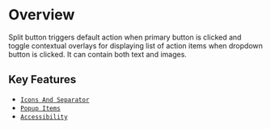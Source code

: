 # Overview

Split button triggers default action when primary button is clicked and toggle contextual overlays
for displaying list of action items when dropdown button is clicked. It can contain both text and images.

## Key Features

* [`Icons And Separator`](./icons-and-separator#icons)
* [`Popup Items`](./popup-items#popup-items)
* [`Accessibility`](./accessibility#accessibility)
